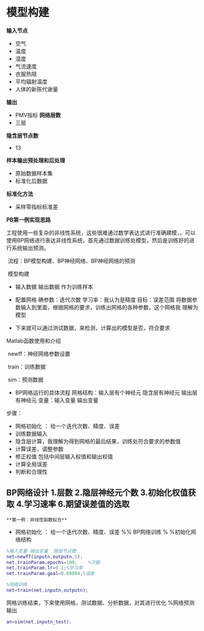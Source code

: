 # 模型构建
**输入节点**
- 空气
- 温度
- 湿度
- 气流速度
- 衣服热阻
- 平均辐射温度
- 人体的新陈代谢量


**输出**
- PMV指标
  **网络层数**
- 三层


**隐含层节点数**
- 13


**样本输出预处理和后处理**
- 原始数据样本集   
- 标准化后数据

**标准化方法**
- 采样零指标标准差















**PB第一例实现思路**

​	工程使用一些复杂的非线性系统，这些很难通过数学表达式进行准确建模，，可以使用BP网络进行表达非线性系统，首先通过数据训练处模型，然后是训练好的进行系统输出预测。

​	流程：BP模型构建、BP神经网络、BP神经网络的预测

​	模型构建

- 输入数据   输出数据   作为训练样本
- 配置网格  确参数：迭代次数   学习率：我认为是精度   目标：误差范围
  将数据参数输入到里面，根据网格的要求，训练出网格的各种参数，这个网格我
  理解为模型

- 下来就可以通过测试数据，来检测，计算出的模型是否，符合要求

Matlab函数使用和介绍

​	newff：神经网络参数设置

​	train：训练数据

​	sim：预测数据



- BP网格运行的具体流程
   网格结构：输入层有个神经元  隐含层有神经元   输出层有神经元
    变量：输入变量  输出变量


步骤： 
- 网格初始化 ： 给一个迭代次数、精度、误差
- 训练数据输入
- 隐含层计算，我理解为得到网格的最后结果，训练处符合要求的参数值
- 计算误差，调整参数 
- 修正权值   包括中间层输入权值和输出权值
- 计算全局误差
- 判断和合理性


**BP网络设计**
1.层数
2.隐层神经元个数
3.初始化权值获取
4.学习速率
6.期望误差值的选取
-  
    **第一例：非线性函数拟合**
 -  网格初始化 ： 给一个迭代次数、精度、误差
    %% BP网络训练
    % %初始化网络结构  
```matlab
%输入变量 输出变量  隐层节点数
net=newff(inputn,outputn,5);
net.trainParam.epochs=100;    %次数
net.trainParam.lr=0.1;%学习率 
net.trainParam.goal=0.00004;%误差    
```


```matlab
%网络训练
net=train(net,inputn,outputn);
```


网格训练结束，下来使用网格，测试数据、分析数据，对其进行优化
%网络预测输出
```matlab
an=sim(net,inputn_test);
```